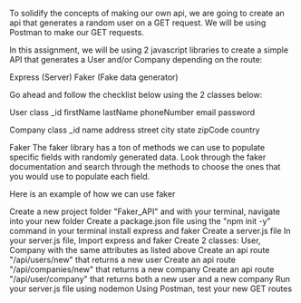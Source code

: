To solidify the concepts of making our own api, we are going to create an api that generates a random user on a GET request. We will be using Postman to make our GET requests.

In this assignment, we will be using 2 javascript libraries to create a simple API that generates a User and/or Company depending on the route:

Express (Server)
Faker (Fake data generator)

Go ahead and follow the checklist below using the 2 classes below:

User class
    _id
    firstName
    lastName
    phoneNumber
    email
    password

Company class
    _id
    name
    address
    street
    city
    state
    zipCode
    country

Faker
The faker library has a ton of methods we can use to populate specific fields with randomly generated data. Look through the faker documentation and search through the methods to choose the ones that you would use to populate each field.

Here is an example of how we can use faker

 Create a new project folder "Faker_API" and with your terminal, navigate into your new folder
 Create a package.json file using the "npm init -y" command in your terminal
 install express and faker
 Create a server.js file
 In your server.js file, Import express and faker
 Create 2 classes: User, Company with the same attributes as listed above
 Create an api route "/api/users/new" that returns a new user
 Create an api route "/api/companies/new" that returns a new company
 Create an api route "/api/user/company" that returns both a new user and a new company
 Run your server.js file using nodemon
 Using Postman, test your new GET routes